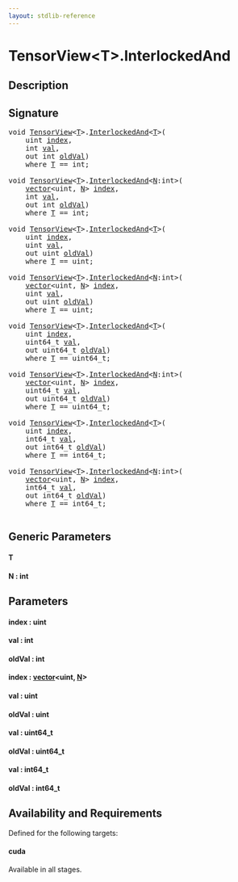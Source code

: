 ```yaml
---
layout: stdlib-reference
---
```


# TensorView\<T\>\.InterlockedAnd

## Description





## Signature 

<pre>
<span class="code_keyword">void</span> <a href="index.html" class="code_type">TensorView</a>&lt;<a href="interlockedand-0b.html#typeparam-T" class="code_type">T</a>&gt;.<a href="interlockedand-0b.html">InterlockedAnd</a>&lt;<a href="interlockedand-0b.html#typeparam-T" class="code_type">T</a>&gt;(
    <span class="code_keyword">uint</span> <a href="interlockedand-0b.html#decl-index" class="code_param">index</a>,
    <span class="code_keyword">int</span> <a href="interlockedand-0b.html#decl-val" class="code_param">val</a>,
    <span class="code_keyword">out</span> <span class="code_keyword">int</span> <a href="interlockedand-0b.html#decl-oldVal" class="code_param">oldVal</a>)
    <span class='code_keyword'>where</span> <a href="interlockedand-0b.html#typeparam-T" class="code_type">T</a> == <span class="code_keyword">int</span>;

<span class="code_keyword">void</span> <a href="index.html" class="code_type">TensorView</a>&lt;<a href="interlockedand-0b.html#typeparam-T" class="code_type">T</a>&gt;.<a href="interlockedand-0b.html">InterlockedAnd</a>&lt;<a href="interlockedand-0b.html#decl-N" class="code_var">N</a>:<span class="code_keyword">int</span>&gt;(
    <a href="index.html" class="code_type">vector</a>&lt;<span class="code_keyword">uint</span>, <a href="interlockedand-0b.html#decl-N" class="code_var">N</a>&gt; <a href="interlockedand-0b.html#decl-index" class="code_param">index</a>,
    <span class="code_keyword">int</span> <a href="interlockedand-0b.html#decl-val" class="code_param">val</a>,
    <span class="code_keyword">out</span> <span class="code_keyword">int</span> <a href="interlockedand-0b.html#decl-oldVal" class="code_param">oldVal</a>)
    <span class='code_keyword'>where</span> <a href="interlockedand-0b.html#typeparam-T" class="code_type">T</a> == <span class="code_keyword">int</span>;

<span class="code_keyword">void</span> <a href="index.html" class="code_type">TensorView</a>&lt;<a href="interlockedand-0b.html#typeparam-T" class="code_type">T</a>&gt;.<a href="interlockedand-0b.html">InterlockedAnd</a>&lt;<a href="interlockedand-0b.html#typeparam-T" class="code_type">T</a>&gt;(
    <span class="code_keyword">uint</span> <a href="interlockedand-0b.html#decl-index" class="code_param">index</a>,
    <span class="code_keyword">uint</span> <a href="interlockedand-0b.html#decl-val" class="code_param">val</a>,
    <span class="code_keyword">out</span> <span class="code_keyword">uint</span> <a href="interlockedand-0b.html#decl-oldVal" class="code_param">oldVal</a>)
    <span class='code_keyword'>where</span> <a href="interlockedand-0b.html#typeparam-T" class="code_type">T</a> == <span class="code_keyword">uint</span>;

<span class="code_keyword">void</span> <a href="index.html" class="code_type">TensorView</a>&lt;<a href="interlockedand-0b.html#typeparam-T" class="code_type">T</a>&gt;.<a href="interlockedand-0b.html">InterlockedAnd</a>&lt;<a href="interlockedand-0b.html#decl-N" class="code_var">N</a>:<span class="code_keyword">int</span>&gt;(
    <a href="index.html" class="code_type">vector</a>&lt;<span class="code_keyword">uint</span>, <a href="interlockedand-0b.html#decl-N" class="code_var">N</a>&gt; <a href="interlockedand-0b.html#decl-index" class="code_param">index</a>,
    <span class="code_keyword">uint</span> <a href="interlockedand-0b.html#decl-val" class="code_param">val</a>,
    <span class="code_keyword">out</span> <span class="code_keyword">uint</span> <a href="interlockedand-0b.html#decl-oldVal" class="code_param">oldVal</a>)
    <span class='code_keyword'>where</span> <a href="interlockedand-0b.html#typeparam-T" class="code_type">T</a> == <span class="code_keyword">uint</span>;

<span class="code_keyword">void</span> <a href="index.html" class="code_type">TensorView</a>&lt;<a href="interlockedand-0b.html#typeparam-T" class="code_type">T</a>&gt;.<a href="interlockedand-0b.html">InterlockedAnd</a>&lt;<a href="interlockedand-0b.html#typeparam-T" class="code_type">T</a>&gt;(
    <span class="code_keyword">uint</span> <a href="interlockedand-0b.html#decl-index" class="code_param">index</a>,
    uint64_t <a href="interlockedand-0b.html#decl-val" class="code_param">val</a>,
    <span class="code_keyword">out</span> uint64_t <a href="interlockedand-0b.html#decl-oldVal" class="code_param">oldVal</a>)
    <span class='code_keyword'>where</span> <a href="interlockedand-0b.html#typeparam-T" class="code_type">T</a> == uint64_t;

<span class="code_keyword">void</span> <a href="index.html" class="code_type">TensorView</a>&lt;<a href="interlockedand-0b.html#typeparam-T" class="code_type">T</a>&gt;.<a href="interlockedand-0b.html">InterlockedAnd</a>&lt;<a href="interlockedand-0b.html#decl-N" class="code_var">N</a>:<span class="code_keyword">int</span>&gt;(
    <a href="index.html" class="code_type">vector</a>&lt;<span class="code_keyword">uint</span>, <a href="interlockedand-0b.html#decl-N" class="code_var">N</a>&gt; <a href="interlockedand-0b.html#decl-index" class="code_param">index</a>,
    uint64_t <a href="interlockedand-0b.html#decl-val" class="code_param">val</a>,
    <span class="code_keyword">out</span> uint64_t <a href="interlockedand-0b.html#decl-oldVal" class="code_param">oldVal</a>)
    <span class='code_keyword'>where</span> <a href="interlockedand-0b.html#typeparam-T" class="code_type">T</a> == uint64_t;

<span class="code_keyword">void</span> <a href="index.html" class="code_type">TensorView</a>&lt;<a href="interlockedand-0b.html#typeparam-T" class="code_type">T</a>&gt;.<a href="interlockedand-0b.html">InterlockedAnd</a>&lt;<a href="interlockedand-0b.html#typeparam-T" class="code_type">T</a>&gt;(
    <span class="code_keyword">uint</span> <a href="interlockedand-0b.html#decl-index" class="code_param">index</a>,
    int64_t <a href="interlockedand-0b.html#decl-val" class="code_param">val</a>,
    <span class="code_keyword">out</span> int64_t <a href="interlockedand-0b.html#decl-oldVal" class="code_param">oldVal</a>)
    <span class='code_keyword'>where</span> <a href="interlockedand-0b.html#typeparam-T" class="code_type">T</a> == int64_t;

<span class="code_keyword">void</span> <a href="index.html" class="code_type">TensorView</a>&lt;<a href="interlockedand-0b.html#typeparam-T" class="code_type">T</a>&gt;.<a href="interlockedand-0b.html">InterlockedAnd</a>&lt;<a href="interlockedand-0b.html#decl-N" class="code_var">N</a>:<span class="code_keyword">int</span>&gt;(
    <a href="index.html" class="code_type">vector</a>&lt;<span class="code_keyword">uint</span>, <a href="interlockedand-0b.html#decl-N" class="code_var">N</a>&gt; <a href="interlockedand-0b.html#decl-index" class="code_param">index</a>,
    int64_t <a href="interlockedand-0b.html#decl-val" class="code_param">val</a>,
    <span class="code_keyword">out</span> int64_t <a href="interlockedand-0b.html#decl-oldVal" class="code_param">oldVal</a>)
    <span class='code_keyword'>where</span> <a href="interlockedand-0b.html#typeparam-T" class="code_type">T</a> == int64_t;

</pre>

## Generic Parameters

####  <a id="typeparam-T"></a>T
####  <a id="decl-N"></a>N  : int

## Parameters

####  <a id="decl-index"></a>index  : uint
####  <a id="decl-val"></a>val  : int
####  <a id="decl-oldVal"></a>oldVal  : int
####  <a id="decl-index"></a>index  : [vector](../vector/index)\<uint, [N](../vector/index#decl-N)\>
####  <a id="decl-val"></a>val  : uint
####  <a id="decl-oldVal"></a>oldVal  : uint
####  <a id="decl-val"></a>val  : uint64\_t
####  <a id="decl-oldVal"></a>oldVal  : uint64\_t
####  <a id="decl-val"></a>val  : int64\_t
####  <a id="decl-oldVal"></a>oldVal  : int64\_t

## Availability and Requirements

Defined for the following targets:

#### cuda
Available in all stages.



